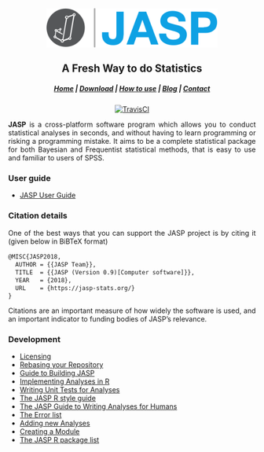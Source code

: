 <h2 align="center">
  <img src="JASP-Desktop/html/img/jasp-logo-black.svg" height=80/>
  <br><br>
  A Fresh Way to do Statistics
</h2>

<h5 align="center">
  <a target="_blank" href="https://jasp-stats.org">Home</a> |
  <a target="_blank" href="https://jasp-stats.org/download/">Download</a> |
  <a target="_blank" href="https://jasp-stats.org/how-to-use-jasp/">How to use</a> |
  <a target="_blank" href="https://jasp-stats.org/blog/">Blog</a> |
  <a target="_blank" href="https://jasp-stats.org/contact/">Contact</a>
</h5>

<div align="center">
  <a target="_blank" href="https://travis-ci.org/jasp-stats/jasp-desktop"><img style="vertical-align:middle" src="https://travis-ci.org/jasp-stats/jasp-desktop.svg?branch=boutinb-patch-1" alt="TravisCI"></a>
</div>

<p align="justify">
  <b>JASP</b> is a cross-platform software program which allows you to conduct statistical analyses in seconds, and without having to learn programming or risking a programming mistake. It aims to be a complete statistical package for both Bayesian and Frequentist statistical methods, that is easy to use and familiar to users of SPSS.
</p>


### User guide

  - [JASP User Guide](Docs/user-guide/index.md)

### Citation details

<p align="justify">
  One of the best ways that you can support the JASP project is by citing it (given below in BiBTeX format)
</p>

    @MISC{JASP2018,
      AUTHOR = {{JASP Team}},
      TITLE  = {{JASP (Version 0.9)[Computer software]}},
      YEAR   = {2018},
      URL    = {https://jasp-stats.org/}
    }

<p align="justify">
  Citations are an important measure of how widely the software is used, and an important indicator to funding bodies of JASP’s relevance.
</p>

### Development

  - [Licensing](Docs/development/jasp-licensing.md)
  - [Rebasing your Repository](Docs/development/git-guide.md)
  - [Guide to Building JASP](Docs/development/jasp-building-guide.md)
  - [Implementing Analyses in R](Docs/development/r-analyses-guide.md)
  - [Writing Unit Tests for Analyses](JASP-Tests/README.md)
  - [The JASP R style guide](Docs/development/r-style-guide.md)
  - [The JASP Guide to Writing Analyses for Humans](Docs/development/jasp-human-guide.md)
  - [The Error list](Docs/development/jasp-error-list.md)
  - [Adding new Analyses](Docs/development/jasp-adding-analyses.md)
  - [Creating a Module](Docs/development/jasp-adding-module.md)
  - [The JASP R package list](Docs/development/jasp-r-packages-list.md)
